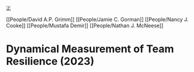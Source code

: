 [🇿](zotero://select/library/items/WYLIQ6WW)

[[People/David A.P. Grimm]] [[People/Jamie C. Gorman]] [[People/Nancy J. Cooke]] [[People/Mustafa Demir]] [[People/Nathan J. McNeese]] 
# Dynamical Measurement of Team Resilience (2023)

